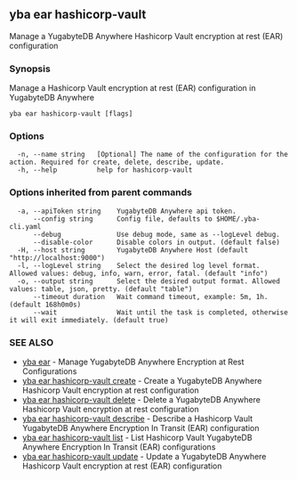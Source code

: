 ## yba ear hashicorp-vault

Manage a YugabyteDB Anywhere Hashicorp Vault encryption at rest (EAR) configuration

### Synopsis

Manage a Hashicorp Vault encryption at rest (EAR) configuration in YugabyteDB Anywhere

```
yba ear hashicorp-vault [flags]
```

### Options

```
  -n, --name string   [Optional] The name of the configuration for the action. Required for create, delete, describe, update.
  -h, --help          help for hashicorp-vault
```

### Options inherited from parent commands

```
  -a, --apiToken string    YugabyteDB Anywhere api token.
      --config string      Config file, defaults to $HOME/.yba-cli.yaml
      --debug              Use debug mode, same as --logLevel debug.
      --disable-color      Disable colors in output. (default false)
  -H, --host string        YugabyteDB Anywhere Host (default "http://localhost:9000")
  -l, --logLevel string    Select the desired log level format. Allowed values: debug, info, warn, error, fatal. (default "info")
  -o, --output string      Select the desired output format. Allowed values: table, json, pretty. (default "table")
      --timeout duration   Wait command timeout, example: 5m, 1h. (default 168h0m0s)
      --wait               Wait until the task is completed, otherwise it will exit immediately. (default true)
```

### SEE ALSO

* [yba ear](yba_ear.md)	 - Manage YugabyteDB Anywhere Encryption at Rest Configurations
* [yba ear hashicorp-vault create](yba_ear_hashicorp-vault_create.md)	 - Create a YugabyteDB Anywhere Hashicorp Vault encryption at rest configuration
* [yba ear hashicorp-vault delete](yba_ear_hashicorp-vault_delete.md)	 - Delete a YugabyteDB Anywhere Hashicorp Vault encryption at rest configuration
* [yba ear hashicorp-vault describe](yba_ear_hashicorp-vault_describe.md)	 - Describe a Hashicorp Vault YugabyteDB Anywhere Encryption In Transit (EAR) configuration
* [yba ear hashicorp-vault list](yba_ear_hashicorp-vault_list.md)	 - List Hashicorp Vault YugabyteDB Anywhere Encryption In Transit (EAR) configurations
* [yba ear hashicorp-vault update](yba_ear_hashicorp-vault_update.md)	 - Update a YugabyteDB Anywhere Hashicorp Vault encryption at rest (EAR) configuration


